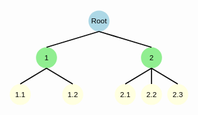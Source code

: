 <svg xmlns="http://www.w3.org/2000/svg" viewBox="0 0 600 250">
  <!-- Root -->
  <circle cx="300" cy="30" r="20" fill="lightblue" />
  <text x="300" y="35" font-family="Arial" font-size="14" fill="black" text-anchor="middle">Root</text>
  
  <!-- Level 1: 1 and 2 -->
  <circle cx="200" cy="100" r="20" fill="lightgreen" />
  <text x="200" y="105" font-family="Arial" font-size="14" fill="black" text-anchor="middle">1</text>
  
  <circle cx="400" cy="100" r="20" fill="lightgreen" />
  <text x="400" y="105" font-family="Arial" font-size="14" fill="black" text-anchor="middle">2</text>
  
  <!-- Level 2: 1.1, 1.2, 2.1, 2.2, 2.3 -->
  <circle cx="150" cy="170" r="20" fill="lightyellow" />
  <text x="150" y="175" font-family="Arial" font-size="14" fill="black" text-anchor="middle">1.1</text>
  
  <circle cx="250" cy="170" r="20" fill="lightyellow" />
  <text x="250" y="175" font-family="Arial" font-size="14" fill="black" text-anchor="middle">1.2</text>
  
  <circle cx="350" cy="170" r="20" fill="lightyellow" />
  <text x="350" y="175" font-family="Arial" font-size="14" fill="black" text-anchor="middle">2.1</text>
  
  <circle cx="400" cy="170" r="20" fill="lightyellow" />
  <text x="400" y="175" font-family="Arial" font-size="14" fill="black" text-anchor="middle">2.2</text>
  
  <circle cx="450" cy="170" r="20" fill="lightyellow" />
  <text x="450" y="175" font-family="Arial" font-size="14" fill="black" text-anchor="middle">2.3</text>
  
  <!-- Connecting lines -->
  <line x1="300" y1="50" x2="200" y2="80" stroke="black" stroke-width="2" />
  <line x1="300" y1="50" x2="400" y2="80" stroke="black" stroke-width="2" />
  <line x1="200" y1="120" x2="150" y2="150" stroke="black" stroke-width="2" />
  <line x1="200" y1="120" x2="250" y2="150" stroke="black" stroke-width="2" />
  <line x1="400" y1="120" x2="350" y2="150" stroke="black" stroke-width="2" />
  <line x1="400" y1="120" x2="400" y2="150" stroke="black" stroke-width="2" />
  <line x1="400" y1="120" x2="450" y2="150" stroke="black" stroke-width="2" />
</svg>